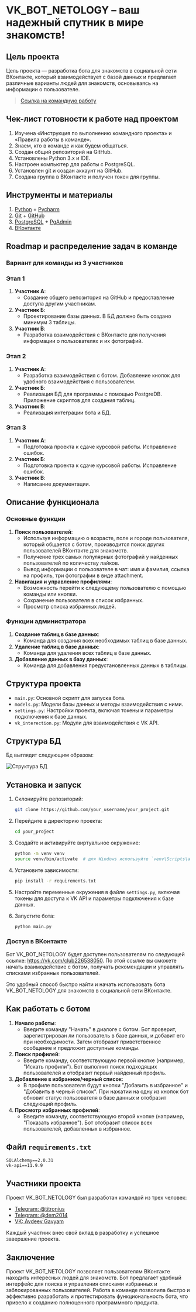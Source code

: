 # VK_BOT_NETOLOGY – ваш надежный спутник в мире знакомств!

## Цель проекта

Цель проекта — разработка бота для знакомств в социальной сети ВКонтакте, который взаимодействует с базой данных и предлагает различные варианты людей для знакомств, основываясь на информации о пользователе.

> [Ссылка на командную работу](https://github.com/titronius/vk_bot_netology/)

## Чек-лист готовности к работе над проектом

1. Изучена «Инструкция по выполнению командного проекта» и «Правила работы в команде».
2. Знаем, кто в команде и как будем общаться.
3. Создан общий репозиторий на GitHub.
4. Установлены Python 3.x и IDE.
5. Настроен компьютер для работы с PostgreSQL.
6. Установлен git и создан аккаунт на GitHub.
7. Создана группа в ВКонтакте и получен токен для группы.

## Инструменты и материалы

1. [Python](https://www.python.org/) + [Pycharm](https://www.jetbrains.com/ru-ru/pycharm/download)
2. [Git](https://git-scm.com/) + [GitHub](https://github.com/)
3. [PostgreSQL](https://www.postgresql.org/) + [PgAdmin](https://www.pgadmin.org/)
4. [ВКонтакте](https://vk.com/)

## Roadmap и распределение задач в команде

### Вариант для команды из 3 участников

### Этап 1

1. **Участник А**:
    - Создание общего репозитория на GitHub и предоставление доступа другим участникам.
2. **Участник Б**:
    - Проектирование базы данных. В БД должно быть создано минимум 3 таблицы.
3. **Участник В**:
    - Разработка взаимодействия с ВКонтакте для получения информации о пользователях и их фотографий.

### Этап 2

1. **Участник А**:
    - Разработка взаимодействия с ботом. Добавление кнопок для удобного взаимодействия с пользователем.
2. **Участник Б**:
    - Реализация БД для программы с помощью PostgreDB. Приложение скриптов для создания таблиц.
3. **Участник В**:
    - Реализация интеграции бота и БД.

### Этап 3

1. **Участник А**:
    - Подготовка проекта к сдаче курсовой работы. Исправление ошибок.
2. **Участник Б**:
    - Подготовка проекта к сдаче курсовой работы. Исправление ошибок.
3. **Участник В**:
    - Написание документации.

## Описание функционала

### Основные функции

1. **Поиск пользователей**:
    - Используя информацию о возрасте, поле и городе пользователя, который общается с ботом, производится поиск других пользователей ВКонтакте для знакомств.
    - Получение трех самых популярных фотографий у найденных пользователей по количеству лайков.
    - Вывод информации о пользователе в чат: имя и фамилия, ссылка на профиль, три фотографии в виде attachment.
2. **Навигация и управление профилями**:
    - Возможность перейти к следующему пользователю с помощью команды или кнопки.
    - Сохранение пользователя в список избранных.
    - Просмотр списка избранных людей.

### Функции администратора

1. **Создание таблиц в базе данных**:
    - Команда для создания всех необходимых таблиц в базе данных.
2. **Удаление таблиц в базе данных**:
    - Команда для удаления всех таблиц в базе данных.
3. **Добавление данных в базу данных**:
    - Команда для добавления предустановленных данных в таблицы.

## Структура проекта

- `main.py`: Основной скрипт для запуска бота.
- `models.py`: Модели базы данных и методы взаимодействия с ними.
- `settings.py`: Настройки проекта, включая токены и параметры подключения к базе данных.
- `vk_interection.py`: Модули для взаимодействия с VK API.

## Структура БД
Бд выглядит следующим образом:

![Структура БД](db_diagram.jpg "БД vk_bot_netology")

## Установка и запуск

1. Склонируйте репозиторий:
    
    ```bash
    git clone https://github.com/your_username/your_project.git
    ```
    
2. Перейдите в директорию проекта:
    
    ```bash
    cd your_project
    ```
    
3. Создайте и активируйте виртуальное окружение:
    
    ```bash
    python -m venv venv
    source venv/bin/activate  # для Windows используйте `venv\Scripts\activate`
    ```
    
4. Установите зависимости:
    
    ```bash
    pip install -r requirements.txt
    ```
    
5. Настройте переменные окружения в файле `settings.py`, включая токены для доступа к VK API и параметры подключения к базе данных.
6. Запустите бота:
    
    ```bash
    python main.py
    ```
    

### Доступ в ВКонтакте

Бот VK_BOT_NETOLOGY будет доступен пользователям по следующей ссылке: https://vk.com/club226538050. По этой ссылке вы сможете начать взаимодействие с ботом, получать рекомендации и управлять списками избранных пользователей.

Это удобный способ быстро найти и начать использовать бота VK_BOT_NETOLOGY для знакомств в социальной сети ВКонтакте.

## Как работать с ботом

1. **Начало работы**:
    - Введите команду "Начать" в диалоге с ботом. Бот проверит, зарегистрирован ли пользователь в базе данных, и добавит его при необходимости. Затем отобразит приветственное сообщение и предложит доступные команды.
2. **Поиск профилей**:
    - Введите команду, соответствующую первой кнопке (например, "Искать профили"). Бот выполнит поиск подходящих пользователей и отобразит первый найденный профиль.
3. **Добавление в избранное/черный список**:
    - В профиле пользователя будут кнопки "Добавить в избранное" и "Добавить в черный список". При нажатии на одну из кнопок бот обновит статус пользователя в базе данных и отобразит следующий профиль.
4. **Просмотр избранных профилей**:
    - Введите команду, соответствующую второй кнопке (например, "Показать избранное"). Бот отобразит список всех пользователей, добавленных в избранное.

## Файл `requirements.txt`

```
SQLAlchemy==2.0.31
vk-api==11.9.9
```

## Участники проекта

Проект VK_BOT_NETOLOGY был разработан командой из трех человек:

- [Telegram: @titronius](https://t.me/titronius)
- [Telegram: @dem2014](https://t.me/dem2014)
- [VK: Avdeev Gavyam](https://vk.com/avdeev.gavyam)

Каждый участник внес свой вклад в разработку и успешное завершение проекта.

## Заключение

Проект VK_BOT_NETOLOGY позволяет пользователям ВКонтакте находить интересных людей для знакомств. Бот предлагает удобный интерфейс для поиска и управления списками избранных и заблокированных пользователей. Работа в команде позволила быстро и эффективно разработать и протестировать функциональность бота, что привело к созданию полноценного программного продукта.